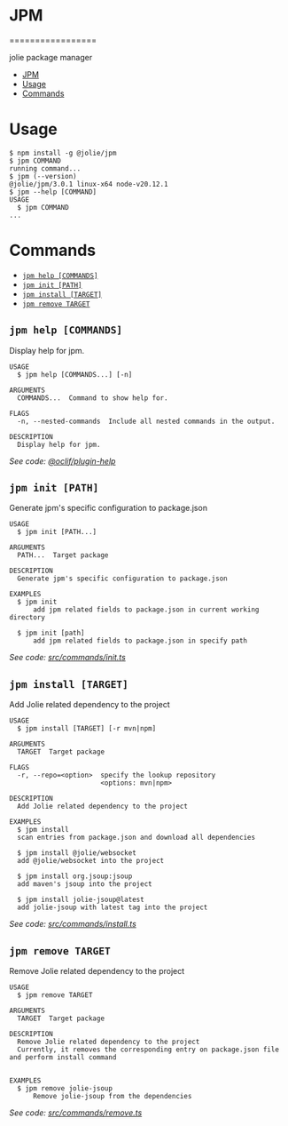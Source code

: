 # JPM
=================

jolie package manager

<!-- toc -->
* [JPM](#jpm)
* [Usage](#usage)
* [Commands](#commands)
<!-- tocstop -->
# Usage
<!-- usage -->
```sh-session
$ npm install -g @jolie/jpm
$ jpm COMMAND
running command...
$ jpm (--version)
@jolie/jpm/3.0.1 linux-x64 node-v20.12.1
$ jpm --help [COMMAND]
USAGE
  $ jpm COMMAND
...
```
<!-- usagestop -->
# Commands
<!-- commands -->
* [`jpm help [COMMANDS]`](#jpm-help-commands)
* [`jpm init [PATH]`](#jpm-init-path)
* [`jpm install [TARGET]`](#jpm-install-target)
* [`jpm remove TARGET`](#jpm-remove-target)

## `jpm help [COMMANDS]`

Display help for jpm.

```
USAGE
  $ jpm help [COMMANDS...] [-n]

ARGUMENTS
  COMMANDS...  Command to show help for.

FLAGS
  -n, --nested-commands  Include all nested commands in the output.

DESCRIPTION
  Display help for jpm.
```

_See code: [@oclif/plugin-help](https://github.com/oclif/plugin-help/blob/v5.2.20/src/commands/help.ts)_

## `jpm init [PATH]`

Generate jpm's specific configuration to package.json

```
USAGE
  $ jpm init [PATH...]

ARGUMENTS
  PATH...  Target package

DESCRIPTION
  Generate jpm's specific configuration to package.json

EXAMPLES
  $ jpm init
      add jpm related fields to package.json in current working directory

  $ jpm init [path]
      add jpm related fields to package.json in specify path
```

_See code: [src/commands/init.ts](https://github.com/jolie/jpm/blob/v3.0.1/src/commands/init.ts)_

## `jpm install [TARGET]`

Add Jolie related dependency to the project

```
USAGE
  $ jpm install [TARGET] [-r mvn|npm]

ARGUMENTS
  TARGET  Target package

FLAGS
  -r, --repo=<option>  specify the lookup repository
                       <options: mvn|npm>

DESCRIPTION
  Add Jolie related dependency to the project

EXAMPLES
  $ jpm install
  scan entries from package.json and download all dependencies

  $ jpm install @jolie/websocket
  add @jolie/websocket into the project

  $ jpm install org.jsoup:jsoup
  add maven's jsoup into the project

  $ jpm install jolie-jsoup@latest
  add jolie-jsoup with latest tag into the project
```

_See code: [src/commands/install.ts](https://github.com/jolie/jpm/blob/v3.0.1/src/commands/install.ts)_

## `jpm remove TARGET`

Remove Jolie related dependency to the project

```
USAGE
  $ jpm remove TARGET

ARGUMENTS
  TARGET  Target package

DESCRIPTION
  Remove Jolie related dependency to the project
  Currently, it removes the corresponding entry on package.json file and perform install command


EXAMPLES
  $ jpm remove jolie-jsoup
      Remove jolie-jsoup from the dependencies
```

_See code: [src/commands/remove.ts](https://github.com/jolie/jpm/blob/v3.0.1/src/commands/remove.ts)_
<!-- commandsstop -->
